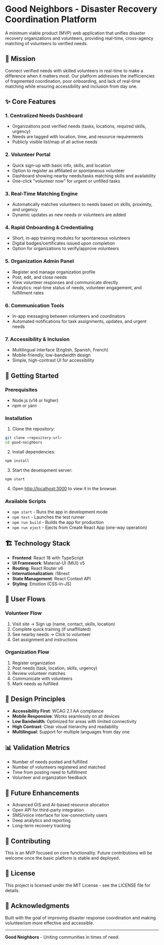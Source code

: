 # Good Neighbors - Disaster Recovery Coordination Platform

A minimum viable product (MVP) web application that unifies disaster recovery organizations and volunteers, providing real-time, cross-agency matching of volunteers to verified needs.

## 🎯 Mission

Connect verified needs with skilled volunteers in real-time to make a difference when it matters most. Our platform addresses the inefficiencies of fragmented coordination, poor onboarding, and lack of real-time matching while ensuring accessibility and inclusion from day one.

## ✨ Core Features

### 1. Centralized Needs Dashboard
- Organizations post verified needs (tasks, locations, required skills, urgency)
- Needs are tagged with location, time, and resource requirements
- Publicly visible list/map of all active needs

### 2. Volunteer Portal
- Quick sign-up with basic info, skills, and location
- Option to register as affiliated or spontaneous volunteer
- Dashboard showing nearby needs/tasks matching skills and availability
- One-click "volunteer now" for urgent or unfilled tasks

### 3. Real-Time Matching Engine
- Automatically matches volunteers to needs based on skills, proximity, and urgency
- Dynamic updates as new needs or volunteers are added

### 4. Rapid Onboarding & Credentialing
- Short, in-app training modules for spontaneous volunteers
- Digital badges/certificates issued upon completion
- Option for organizations to verify/approve volunteers

### 5. Organization Admin Panel
- Register and manage organization profile
- Post, edit, and close needs
- View volunteer responses and communicate directly
- Analytics: real-time status of needs, volunteer engagement, and fulfillment rates

### 6. Communication Tools
- In-app messaging between volunteers and coordinators
- Automated notifications for task assignments, updates, and urgent needs

### 7. Accessibility & Inclusion
- Multilingual interface (English, Spanish, French)
- Mobile-friendly, low-bandwidth design
- Simple, high-contrast UI for accessibility

## 🚀 Getting Started

### Prerequisites
- Node.js (v14 or higher)
- npm or yarn

### Installation

1. Clone the repository:
```bash
git clone <repository-url>
cd good-neighbors
```

2. Install dependencies:
```bash
npm install
```

3. Start the development server:
```bash
npm start
```

4. Open [http://localhost:3000](http://localhost:3000) to view it in the browser.

### Available Scripts

- `npm start` - Runs the app in development mode
- `npm test` - Launches the test runner
- `npm run build` - Builds the app for production
- `npm run eject` - Ejects from Create React App (one-way operation)

## 🏗️ Technology Stack

- **Frontend**: React 18 with TypeScript
- **UI Framework**: Material-UI (MUI) v5
- **Routing**: React Router v6
- **Internationalization**: i18next
- **State Management**: React Context API
- **Styling**: Emotion (CSS-in-JS)

## 📱 User Flows

### Volunteer Flow
1. Visit site → Sign up (name, contact, skills, location)
2. Complete quick training (if unaffiliated)
3. See nearby needs → Click to volunteer
4. Get assignment and instructions

### Organization Flow
1. Register organization
2. Post needs (task, location, skills, urgency)
3. Review volunteer matches
4. Communicate with volunteers
5. Mark needs as fulfilled

## 🎨 Design Principles

- **Accessibility First**: WCAG 2.1 AA compliance
- **Mobile Responsive**: Works seamlessly on all devices
- **Low Bandwidth**: Optimized for areas with limited connectivity
- **High Contrast**: Clear visual hierarchy and readability
- **Multilingual**: Support for multiple languages from day one

## 📊 Validation Metrics

- Number of needs posted and fulfilled
- Number of volunteers registered and matched
- Time from posting need to fulfillment
- Volunteer and organization feedback

## 🔮 Future Enhancements

- Advanced GIS and AI-based resource allocation
- Open API for third-party integration
- SMS/voice interface for low-connectivity users
- Deep analytics and reporting
- Long-term recovery tracking

## 🤝 Contributing

This is an MVP focused on core functionality. Future contributions will be welcome once the basic platform is stable and deployed.

## 📄 License

This project is licensed under the MIT License - see the LICENSE file for details.

## 🙏 Acknowledgments

Built with the goal of improving disaster response coordination and making volunteerism more effective and accessible.

---

**Good Neighbors** - Uniting communities in times of need.
